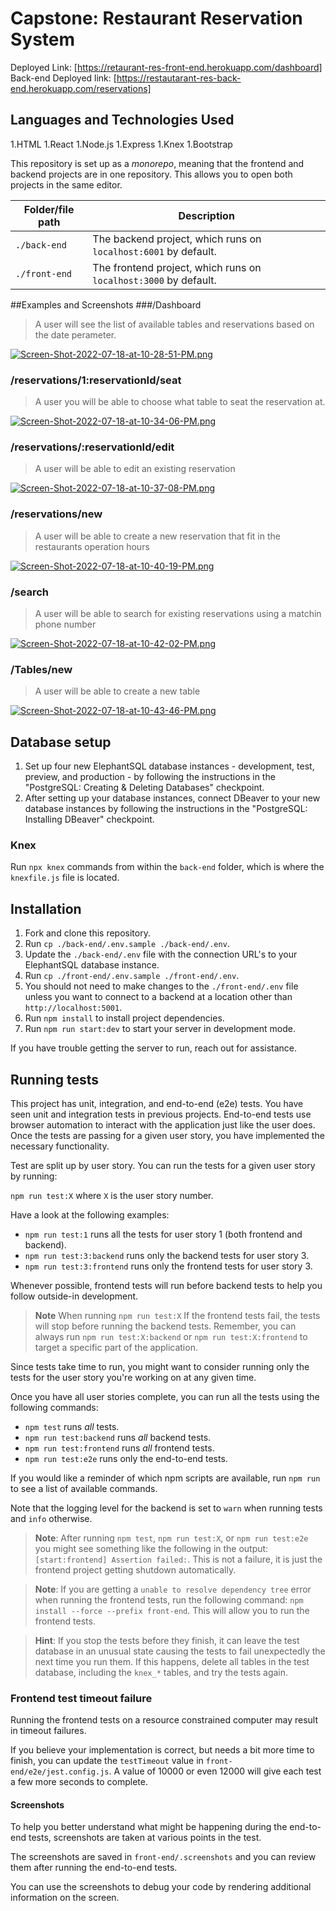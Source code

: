 # Capstone: Restaurant Reservation System

Deployed Link: [https://retaurant-res-front-end.herokuapp.com/dashboard]
Back-end Deployed link: [https://restautarant-res-back-end.herokuapp.com/reservations]

## Languages and Technologies Used
1.HTML
1.React
1.Node.js
1.Express
1.Knex
1.Bootstrap

This repository is set up as a *monorepo*, meaning that the frontend and backend projects are in one repository. This allows you to open both projects in the same editor.


| Folder/file path | Description                                                      |
| ---------------- | ---------------------------------------------------------------- |
| `./back-end`     | The backend project, which runs on `localhost:6001` by default.  |
| `./front-end`    | The frontend project, which runs on `localhost:3000` by default. |

##Examples and Screenshots
###/Dashboard

>A user will see the list of available tables and reservations based on the date perameter.


[![Screen-Shot-2022-07-18-at-10-28-51-PM.png](https://i.postimg.cc/zDwnpZpV/Screen-Shot-2022-07-18-at-10-28-51-PM.png)](https://postimg.cc/Sjs2NPBh)

### /reservations/1:reservationId/seat

>A user you will be able to choose what table to seat the reservation at.

[![Screen-Shot-2022-07-18-at-10-34-06-PM.png](https://i.postimg.cc/RV5vS2zQ/Screen-Shot-2022-07-18-at-10-34-06-PM.png)](https://postimg.cc/G9QWz7tH)

### /reservations/:reservationId/edit

>A user will be able to edit an existing reservation

[![Screen-Shot-2022-07-18-at-10-37-08-PM.png](https://i.postimg.cc/sDN9GPwc/Screen-Shot-2022-07-18-at-10-37-08-PM.png)](https://postimg.cc/zVTR9hmb)

### /reservations/new

>A user will be able to create a new reservation that fit in the restaurants operation hours

[![Screen-Shot-2022-07-18-at-10-40-19-PM.png](https://i.postimg.cc/0QhK2Z8M/Screen-Shot-2022-07-18-at-10-40-19-PM.png)](https://postimg.cc/G8JmXFTd)

### /search

>A user will be able to search for existing reservations using a matchin phone number

[![Screen-Shot-2022-07-18-at-10-42-02-PM.png](https://i.postimg.cc/P56x5KyX/Screen-Shot-2022-07-18-at-10-42-02-PM.png)](https://postimg.cc/tsxyr38w)

### /Tables/new

>A user will be able to create a new table

[![Screen-Shot-2022-07-18-at-10-43-46-PM.png](https://i.postimg.cc/xT6Yv8zg/Screen-Shot-2022-07-18-at-10-43-46-PM.png)](https://postimg.cc/XpBT3Vxy)

## Database setup

1. Set up four new ElephantSQL database instances - development, test, preview, and production - by following the instructions in the "PostgreSQL: Creating & Deleting Databases" checkpoint.
1. After setting up your database instances, connect DBeaver to your new database instances by following the instructions in the "PostgreSQL: Installing DBeaver" checkpoint.

### Knex

Run `npx knex` commands from within the `back-end` folder, which is where the `knexfile.js` file is located.

## Installation

1. Fork and clone this repository.
1. Run `cp ./back-end/.env.sample ./back-end/.env`.
1. Update the `./back-end/.env` file with the connection URL's to your ElephantSQL database instance.
1. Run `cp ./front-end/.env.sample ./front-end/.env`.
1. You should not need to make changes to the `./front-end/.env` file unless you want to connect to a backend at a location other than `http://localhost:5001`.
1. Run `npm install` to install project dependencies.
1. Run `npm run start:dev` to start your server in development mode.

If you have trouble getting the server to run, reach out for assistance.

## Running tests

This project has unit, integration, and end-to-end (e2e) tests. You have seen unit and integration tests in previous projects.
End-to-end tests use browser automation to interact with the application just like the user does.
Once the tests are passing for a given user story, you have implemented the necessary functionality.

Test are split up by user story. You can run the tests for a given user story by running:

`npm run test:X` where `X` is the user story number.

Have a look at the following examples:

- `npm run test:1` runs all the tests for user story 1 (both frontend and backend).
- `npm run test:3:backend` runs only the backend tests for user story 3.
- `npm run test:3:frontend` runs only the frontend tests for user story 3.

Whenever possible, frontend tests will run before backend tests to help you follow outside-in development.

> **Note** When running `npm run test:X` If the frontend tests fail, the tests will stop before running the backend tests. Remember, you can always run `npm run test:X:backend` or `npm run test:X:frontend` to target a specific part of the application.

Since tests take time to run, you might want to consider running only the tests for the user story you're working on at any given time.

Once you have all user stories complete, you can run all the tests using the following commands:

- `npm test` runs _all_ tests.
- `npm run test:backend` runs _all_ backend tests.
- `npm run test:frontend` runs _all_ frontend tests.
- `npm run test:e2e` runs only the end-to-end tests.

If you would like a reminder of which npm scripts are available, run `npm run` to see a list of available commands.

Note that the logging level for the backend is set to `warn` when running tests and `info` otherwise.

> **Note**: After running `npm test`, `npm run test:X`, or `npm run test:e2e` you might see something like the following in the output: `[start:frontend] Assertion failed:`. This is not a failure, it is just the frontend project getting shutdown automatically.

> **Note**: If you are getting a `unable to resolve dependency tree` error when running the frontend tests, run the following command: `npm install --force --prefix front-end`. This will allow you to run the frontend tests.

> **Hint**: If you stop the tests before they finish, it can leave the test database in an unusual state causing the tests to fail unexpectedly the next time you run them. If this happens, delete all tables in the test database, including the `knex_*` tables, and try the tests again.

### Frontend test timeout failure

Running the frontend tests on a resource constrained computer may result in timeout failures.

If you believe your implementation is correct, but needs a bit more time to finish, you can update the `testTimeout` value in `front-end/e2e/jest.config.js`. A value of 10000 or even 12000 will give each test a few more seconds to complete.

#### Screenshots

To help you better understand what might be happening during the end-to-end tests, screenshots are taken at various points in the test.

The screenshots are saved in `front-end/.screenshots` and you can review them after running the end-to-end tests.

You can use the screenshots to debug your code by rendering additional information on the screen.
